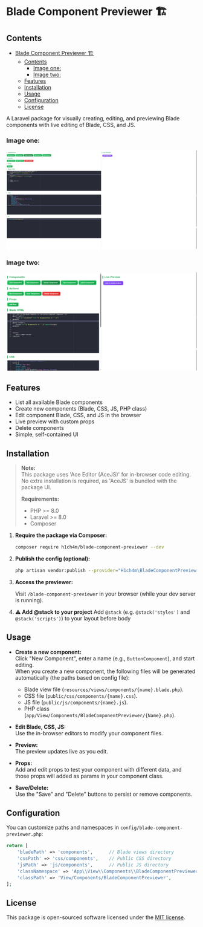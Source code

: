 # Blade Component Previewer 🏗️

<!-- TOC -->
## Contents
- [Blade Component Previewer 🏗️](#blade-component-previewer-️)
  - [Contents](#contents)
    - [Image one:](#image-one)
    - [Image two:](#image-two)
  - [Features](#features)
  - [Installation](#installation)
  - [Usage](#usage)
  - [Configuration](#configuration)
  - [License](#license)
<!-- /TOC -->

A Laravel package for visually creating, editing, and previewing Blade components with live editing of Blade, CSS, and JS.

### Image one:
![Blade Component Previewer 1](./public/docs/image1.png)

### Image two:
![Blade Component Previewer 2](./public/docs/image2.png)

## Features

- List all available Blade components
- Create new components (Blade, CSS, JS, PHP class)
- Edit component Blade, CSS, and JS in the browser
- Live preview with custom props
- Delete components
- Simple, self-contained UI

## Installation

> **Note:**  
> This package uses 'Ace Editor (AceJS)' for in-browser code editing. No extra installation is required, as 'AceJS' is bundled with the package UI.  
>  
> **Requirements:**  
> - PHP >= 8.0  
> - Laravel >= 8.0  
> - Composer

1. **Require the package via Composer:**

    ```sh
    composer require h1ch4m/blade-component-previewer --dev
    ```

2. **Publish the config (optional):**

    ```sh
    php artisan vendor:publish --provider="H1ch4m\BladeComponentPreviewer\BladeComponentPreviewerServiceProvider" --tag=config

    ```

3. **Access the previewer:**

    Visit `/blade-component-previewer` in your browser (while your dev server is running).

4. **⚠️ Add @stack to your project**
    Add `@stack` (e.g. `@stack('styles')` and `@stack('scripts')`) to your layout before body

## Usage

- **Create a new component:**  
  Click "New Component", enter a name (e.g., `ButtonComponent`), and start editing.  
  When you create a new component, the following files will be generated automatically (the paths based on config file):
  - Blade view file (`resources/views/components/{name}.blade.php`).
  - CSS file (`public/css/components/{name}.css`).
  - JS file (`public/js/components/{name}.js`).
  - PHP class (`app/View/Components/BladeComponentPreviewer/{Name}.php`).

- **Edit Blade, CSS, JS:**  
  Use the in-browser editors to modify your component files.

- **Preview:**  
  The preview updates live as you edit.

- **Props:**  
  Add and edit props to test your component with different data, and those props will added as params in your component class.

- **Save/Delete:**  
  Use the "Save" and "Delete" buttons to persist or remove components.

## Configuration

You can customize paths and namespaces in `config/blade-component-previewer.php`:

```php
return [
    'bladePath' => 'components',      // Blade views directory
    'cssPath' => 'css/components',    // Public CSS directory
    'jsPath' => 'js/components',      // Public JS directory
    'classNamespace' => 'App\\View\\Components\\BladeComponentPreviewer',
    'classPath' => 'View/Components/BladeComponentPreviewer',
];
```

## License

This package is open-sourced software licensed under the [MIT license](LICENSE).